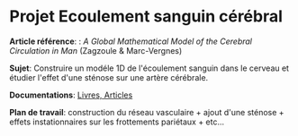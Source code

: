 # Projet Ecoulement sanguin cérébral

**Article référence**: : _A Global Mathematical Model of the Cerebral Circulation in Man_ (Zagzoule & Marc-Vergnes)

**Sujet**: Construire un modéle 1D de l'écoulement sanguin dans le cerveau et étudier l'effet d'une sténose sur
une artère cérébrale.

**Documentations**: [Livres, Articles](https://www.dropbox.com/sh/ipfdfq2ly4bpoxs/AACzEPJskqzyzTEyYm4CnKdBa?dl=0)

**Plan de travail**: construction du réseau vasculaire + ajout d'une sténose + effets instationnaires sur les frottements pariétaux + etc...

